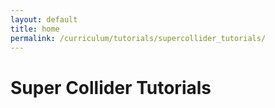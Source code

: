 ```yaml
---
layout: default
title: home
permalink: /curriculum/tutorials/supercollider_tutorials/
---
```

# Super Collider Tutorials
